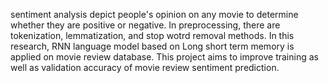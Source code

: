 sentiment analysis depict people's opinion on any movie to determine whether they are positive or negative. In preprocessing, there are tokenization, lemmatization, and stop wotrd removal methods.
In this research, RNN language model based on Long short term memory is applied on movie review database. This project aims to improve training as well as validation accuracy of movie review sentiment prediction.
